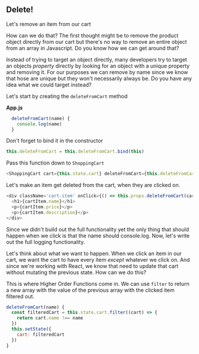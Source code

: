 
## Delete!

Let's remove an item from our cart

How can we do that? The first thought might be to remove the product object directly from our cart but there's no way to remove an entire object from an array in Javascript. Do you know how we can get around that?

Instead of trying to target an object directly, many developers try to target an objects *property* directly by looking for an object with a unique property and removing it. For our purposes we can remove by name since we know that hose are unique but they won't necessarily always be. Do you have any idea what we could target instead?

Let's start by creating the `deleteFromCart` method

**App.js**

```js
  deleteFromCart(name) {
    console.log(name)
  }
```

Don't forget to bind it in the constructor

```js
this.deleteFromCart = this.deleteFromCart.bind(this)
```

Pass this function down to `ShoppingCart`

```js
<ShoppingCart cart={this.state.cart} deleteFromCart={this.deleteFromCart} />
```

Let's make an item get deleted from the cart, when they are clicked on.

```js
<div className='cart-item' onClick={() => this.props.deleteFromCart(cartItem.name)}>
  <h1>{cartItem.name}</h1>
  <p>{cartItem.price}</p>
  <p>{cartItem.description}</p>
</div>
```

Since we didn't build out the full functionality yet the only thing that should happen when we click is that the name should console.log. Now, let's write out the full logging functionality.

Let's think about what we want to happen. When we click an item in our cart, we want the cart to have every item *except* whatever we click on. And since we're working with React, we know that need to update that cart without mutating the previous state. How can we do this?

This is where Higher Order Functions come in. We can use `filter` to return a new array with the value of the previous array with the clicked item filtered out.

```js
deleteFromCart(name) {
  const filteredCart = this.state.cart.filter((cart) => {
    return cart.name !== name
  })
  this.setState({
    cart: filteredCart
  })
}
```